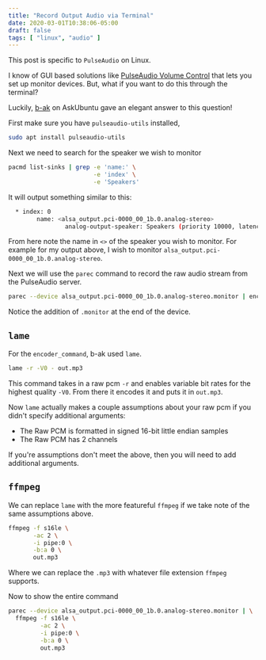 ```yaml
---
title: "Record Output Audio via Terminal"
date: 2020-03-01T10:38:06-05:00
draft: false
tags: [ "linux", "audio" ]
---
```


This post is specific to `PulseAudio` on Linux. 

I know of GUI based solutions like [PulseAudio Volume Control](https://freedesktop.org/software/pulseaudio/pavucontrol/) that lets you set up monitor devices. But, what if you want to do this through the terminal?

Luckily, [b-ak](https://askubuntu.com/a/850174) on AskUbuntu gave an elegant answer to this question!

First make sure you have `pulseaudio-utils` installed,

```bash
sudo apt install pulseaudio-utils
```

Next we need to search for the speaker we wish to monitor

```bash
pacmd list-sinks | grep -e 'name:' \
                        -e 'index' \
                        -e 'Speakers'
```

It will output something similar to this:

```bash
  * index: 0
        name: <alsa_output.pci-0000_00_1b.0.analog-stereo>
                analog-output-speaker: Speakers (priority 10000, latency offset 0 usec, available: unknown)
```

From here note the name in `<>` of the speaker you wish to monitor. For example for my output above, I wish to monitor `alsa_output.pci-0000_00_1b.0.analog-stereo`.

Next we will use the `parec` command to record the raw audio stream from the PulseAudio server.

```bash
parec --device alsa_output.pci-0000_00_1b.0.analog-stereo.monitor | encoder_command
```

Notice the addition of `.monitor` at the end of the device.

## `lame`

For the `encoder_command`, b-ak used `lame`.

```bash
lame -r -V0 - out.mp3
```

This command takes in a raw pcm `-r` and enables variable bit rates for the highest quality `-V0`. From there it encodes it and puts it in `out.mp3`.

Now `lame` actually makes a couple assumptions about your raw pcm if you didn't specify additional arguments:

- The Raw PCM is formatted in signed 16-bit little endian samples
- The Raw PCM has 2 channels

If you're assumptions don't meet the above, then you will need to add additional arguments.

## `ffmpeg`

We can replace `lame` with the more featureful `ffmpeg` if we take note of the same assumptions above.

```bash
ffmpeg -f s16le \
       -ac 2 \
       -i pipe:0 \
       -b:a 0 \
       out.mp3
```

Where we can replace the `.mp3` with whatever file extension `ffmpeg` supports.

Now to show the entire command

```bash
parec --device alsa_output.pci-0000_00_1b.0.analog-stereo.monitor | \
  ffmpeg -f s16le \
         -ac 2 \
         -i pipe:0 \
         -b:a 0 \
         out.mp3
```

